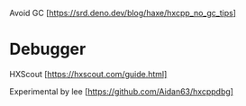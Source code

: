 Avoid GC [https://srd.deno.dev/blog/haxe/hxcpp_no_gc_tips]


# Debugger
HXScout [https://hxscout.com/guide.html]

Experimental by lee [https://github.com/Aidan63/hxcppdbg]
